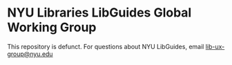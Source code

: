 # NYU Libraries LibGuides Global Working Group

This repository is defunct. For questions about NYU LibGuides, email [lib-ux-group@nyu.edu](lib-ux-group@nyu.edu)
